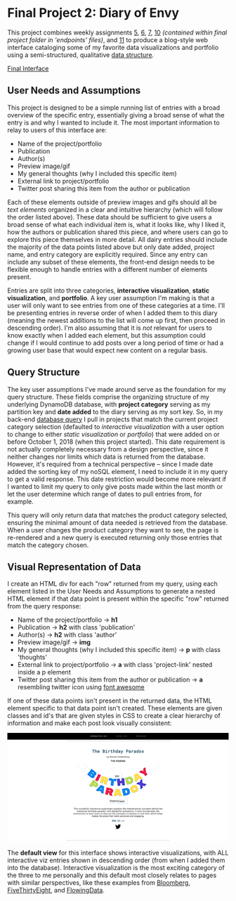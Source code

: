 # Final Project 2: Diary of Envy
This project combines weekly assignments
[5](https://github.com/ryanabest/data-structures/tree/master/week5), [6](https://github.com/ryanabest/data-structures/tree/master/week6), [7](https://github.com/ryanabest/data-structures/tree/master/week7), [10](https://github.com/ryanabest/data-structures/tree/master/final) _(contained within final project folder in 'endpoints' files)_, and [11](https://github.com/ryanabest/data-structures/tree/master/week11) to produce a blog-style web interface cataloging some of my favorite data visualizations and portfolio using a semi-structured, qualitative [data structure](https://github.com/ryanabest/data-structures/blob/master/week5/data-structures_week5.md).

[Final Interface](http://data-structures-final-dev.us-east-1.elasticbeanstalk.com/diary)

## User Needs and Assumptions
This project is designed to be a simple running list of entries with a broad overview of the specific entry, essentially giving a broad sense of what the entry is and why I wanted to include it. The most important information to relay to users of this interface are:

+ Name of the project/portfolio
+ Publication
+ Author(s)
+ Preview image/gif
+ My general thoughts (why I included this specific item)
+ External link to project/portfolio
+ Twitter post sharing this item from the author or publication

Each of these elements outside of preview images and gifs should all be _text elements_ organized in a clear and intuitive hierarchy (which will follow the order listed above). These data should be sufficient to give users a broad sense of what each individual item is, what it looks like, why I liked it, how the authors or publication shared this piece, and where users can go to explore this piece themselves in more detail. All dairy entries should include the majority of the data points listed above but only date added, project name, and entry category are explicitly required. Since any entry can include any subset of these elements, the front-end design needs to be flexible enough to handle entries with a different number of elements present.

Entries are split into three categories, __interactive visualization__, __static visualization__, and __portfolio__. A key user assumption I'm making is that a user will only want to see entries from one of these categories at a time. I'll be presenting entries in reverse order of when I added them to this diary (meaning the newest additions to the list will come up first, then proceed in descending order). I'm also assuming that it is _not_ relevant for users to know exactly when I added each element, but this assumption could change if I would continue to add posts over a long period of time or had a growing user base that would expect new content on a regular basis.

## Query Structure

The key user assumptions I've made around serve as the foundation for my query structure. These fields comprise the organizing structure of my underlying DynamoDB database, with __project category__ serving as my partition key and __date added__ to the diary serving as my sort key. So, in my back-end [database query](https://github.com/ryanabest/data-structures/blob/master/final/routes/sensor.js) I pull in projects that match the current project category selection (defaulted to _interactive visualization_ with a user option to change to either _static visualization_ or _portfolio_) that were added on or before October 1, 2018 (when this project started). This date requirement is not actually completely necessary from a design perspective, since it neither changes nor limits which data is returned from the database. However, it's required from a technical perspective – since I made date added the sorting key of my noSQL element, I need to include it in my query to get a valid response. This date restriction would become more relevant if I wanted to limit my query to only give posts made within the last month or let the user determine which range of dates to pull entries from, for example.

This query will only return data that matches the product category selected, ensuring the minimal amount of data needed is retrieved from the database. When a user changes the product category they want to see, the page is re-rendered and a new query is executed returning only those entries that match the category chosen.

## Visual Representation of Data

I create an HTML div for each "row" returned from my query, using each element listed in the User Needs and Assumptions to generate a nested HTML element if that data point is present within the specific "row" returned from the query response:

+ Name of the project/portfolio &#8594; __h1__
+ Publication &#8594; __h2__ with class 'publication'
+ Author(s) &#8594; __h2__ with class 'author'
+ Preview image/gif &#8594; __img__
+ My general thoughts (why I included this specific item) &#8594; __p__ with class 'thoughts'
+ External link to project/portfolio &#8594; __a__ with class 'project-link' nested inside a p element
+ Twitter post sharing this item from the author or publication &#8594; __a__ resembling twitter icon using [font awesome](https://fontawesome.com/)

If one of these data points isn't present in the returned data, the HTML element specific to that data point isn't created. These elements are given classes and id's that are given styles in CSS to create a clear hierarchy of information and make each post look visually consistent:

![Default interface view showing an example interactive viz][diary1]

[diary1]: images/diary1.png "Default interface view showing an example interactive viz"

The __default view__ for this interface shows interactive visualizations, with ALL interactive viz entries shown in descending order (from when I added them into the database). Interactive visualization is the most exciting category of the three to me personally and this default most closely relates to pages with similar perspectives, like these examples from [Bloomberg](https://www.bloomberg.com/features/2017-jealousy-list/), [FiveThirtyEight](https://fivethirtyeight.com/features/damn-we-wish-wed-done-these-5-stories-this-month-2/), and [FlowingData](https://flowingdata.com/2017/12/28/10-best-data-visualization-projects-of-2017/).
